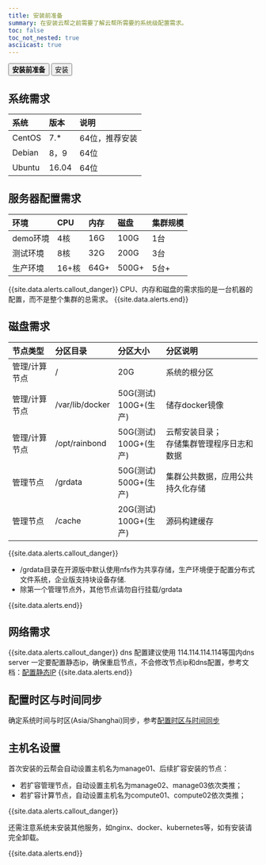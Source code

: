 ```yaml
---
title: 安装前准备
summary: 在安装云帮之前需要了解云帮所需要的系统级配置需求。
toc: false
toc_not_nested: true
asciicast: true
---
```

<div class="filters filters-big clearfix">
    <a href="before-installation.html"><button class="filter-button current"><strong>安装前准备</strong></button></a>
    <a href="online-installation.html"><button class="filter-button">安装</button></a>
</div>

<div id="toc"></div>

## 系统需求
| 系统   | 版本  | 说明           |
| :----- | :---- | :------------- |
| CentOS | 7.*   | 64位，推荐安装 |
| Debian | 8，9  | 64位           |
| Ubuntu | 16.04 | 64位           |

## 服务器配置需求

| 环境     | CPU  | 内存   | 磁盘    | 集群规模 |
| :----- | :--- | :--- | :---- | :--- |
| demo环境 | 4核   | 16G  | 100G  | 1台   |
| 测试环境   | 8核   | 32G  | 200G  | 3台   |
| 生产环境   | 16+核 | 64G+ | 500G+ | 5台+  |
{{site.data.alerts.callout_danger}}
CPU、内存和磁盘的需求指的是一台机器的配置，而不是整个集群的总需求。
{{site.data.alerts.end}}

## 磁盘需求

| 节点类型      | 分区目录        | 分区大小                          | 分区说明                                      |
| :------------ | :-------------- | :-------------------------------- | :-------------------------------------------- |
| 管理/计算节点 | /               | 20G                               | 系统的根分区                                  |
| 管理/计算节点 | /var/lib/docker | 50G(测试)</br>100G+(生产) | 储存docker镜像                                |
| 管理/计算节点 | /opt/rainbond   | 50G(测试)</br>100G+(生产) | 云帮安装目录；</br>存储集群管理程序日志和数据 |
| 管理节点      | /grdata         | 50G(测试)</br>500G+(生产) | 集群公共数据，应用公共持久化存储              |
| 管理节点      | /cache          | 20G(测试)</br>100G+(生产) | 源码构建缓存                                  |

{{site.data.alerts.callout_danger}}

- /grdata目录在开源版中默认使用nfs作为共享存储，生产环境便于配置分布式文件系统，企业版支持块设备存储.
- 除第一个管理节点外，其他节点请勿自行挂载/grdata 

{{site.data.alerts.end}}

## 网络需求

{{site.data.alerts.callout_danger}}
dns 配置建议使用 114.114.114.114等国内dns server
一定要配置静态ip，确保重启节点，不会修改节点ip和dns配置，参考文档：<a href="../other/static-ip.html" target="_blank">配置静态IP</a>
{{site.data.alerts.end}}

## 配置时区与时间同步

确定系统时间与时区(Asia/Shanghai)同步，参考[配置时区与时间同步](../other/timezone.html)

## 主机名设置

首次安装的云帮会自动设置主机名为manage01、后续扩容安装的节点：

- 若扩容管理节点，自动设置主机名为manage02、manage03依次类推；
- 若扩容计算节点，自动设置主机名为compute01、compute02依次类推；

{{site.data.alerts.callout_danger}}

还需注意系统未安装其他服务，如nginx、docker、kubernetes等，如有安装请完全卸载。

{{site.data.alerts.end}}

